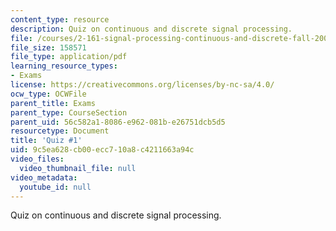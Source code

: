 ```yaml
---
content_type: resource
description: Quiz on continuous and discrete signal processing.
file: /courses/2-161-signal-processing-continuous-and-discrete-fall-2008/9c5ea628cb00ecc710a8c4211663a94c_quiz1.pdf
file_size: 158571
file_type: application/pdf
learning_resource_types:
- Exams
license: https://creativecommons.org/licenses/by-nc-sa/4.0/
ocw_type: OCWFile
parent_title: Exams
parent_type: CourseSection
parent_uid: 56c582a1-8086-e962-081b-e26751dcb5d5
resourcetype: Document
title: 'Quiz #1'
uid: 9c5ea628-cb00-ecc7-10a8-c4211663a94c
video_files:
  video_thumbnail_file: null
video_metadata:
  youtube_id: null
---
```

Quiz on continuous and discrete signal processing.